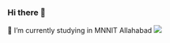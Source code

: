 ### Hi there 👋

<!--
**shruti512/shruti512** is a ✨ _special_ ✨ repository because its `README.md` (this file) appears on your GitHub profile.


-📖 I’m currently studying in MNNIT Allahabad
- 🌱 I’m currently learning ...
- 👯 I’m looking to collaborate on ...
- 🤔 I’m looking for help with ...
- 💬 Ask me about ...
- 📫 How to reach me: ...
- 😄 Pronouns: ...
- ⚡ Fun fact: ...
-->
📖 I’m currently studying in MNNIT Allahabad
<a href="https://github.com/antonkomarev/github-profile-views-counter">
    <img src="https://komarev.com/ghpvc/?username=shruti512">
</a>
